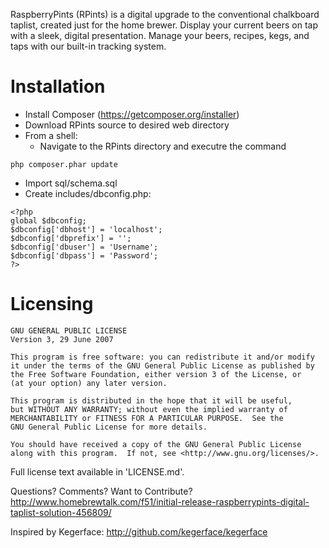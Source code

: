RaspberryPints (RPints) is a digital upgrade to the conventional chalkboard taplist, created just for the home brewer. Display your current beers on tap with a sleek, digital presentation. Manage your beers, recipes, kegs, and taps with our built-in tracking system.

# Installation
* Install Composer (https://getcomposer.org/installer)
* Download RPints source to desired web directory
* From a shell:
	* Navigate to the RPints directory and executre the command
```
php composer.phar update
```
* Import sql/schema.sql
* Create includes/dbconfig.php:
```
<?php
global $dbconfig;
$dbconfig['dbhost'] = 'localhost';
$dbconfig['dbprefix'] = '';
$dbconfig['dbuser'] = 'Username';
$dbconfig['dbpass'] = 'Password';
?>
```

# Licensing

	GNU GENERAL PUBLIC LICENSE
	Version 3, 29 June 2007

	This program is free software: you can redistribute it and/or modify
	it under the terms of the GNU General Public License as published by
	the Free Software Foundation, either version 3 of the License, or
	(at your option) any later version.

	This program is distributed in the hope that it will be useful,
	but WITHOUT ANY WARRANTY; without even the implied warranty of
	MERCHANTABILITY or FITNESS FOR A PARTICULAR PURPOSE.  See the
	GNU General Public License for more details.

	You should have received a copy of the GNU General Public License
	along with this program.  If not, see <http://www.gnu.org/licenses/>.

Full license text available in 'LICENSE.md'.


Questions? Comments? Want to Contribute?
http://www.homebrewtalk.com/f51/initial-release-raspberrypints-digital-taplist-solution-456809/

Inspired by Kegerface:
http://github.com/kegerface/kegerface
